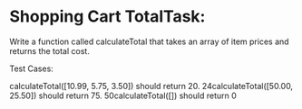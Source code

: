 # Shopping Cart TotalTask:

 Write a function called calculateTotal that takes an array of item prices and returns the total cost.
 
 Test Cases:
 
 calculateTotal([10.99, 5.75, 3.50]) should return 20.
 24calculateTotal([50.00, 25.50]) should return 75.
 50calculateTotal([]) should return 0